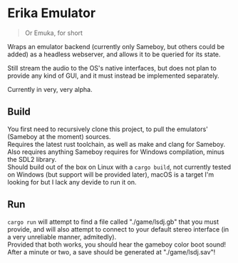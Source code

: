 # Erika Emulator
> Or Emuka, for short

Wraps an emulator backend (currently only Sameboy, but others could be added) as a headless webserver, and allows it to be queried for its state.

Still stream the audio to the OS's native interfaces, but does not plan to provide any kind of GUI, and it must instead be implemented separately.

Currently in very, very alpha.

## Build

You first need to recursively clone this project, to pull the emulators' (Sameboy at the moment) sources.  
Requires the latest rust toolchain, as well as make and clang for Sameboy. Also requires anything Sameboy requires for Windows compilation, minus the SDL2 library.  
Should build out of the box on Linux with a `cargo build`, not currently tested on Windows (but support will be provided later), macOS is a target I'm looking for but I lack any devide to run it on.  

## Run

`cargo run` will attempt to find a file called "./game/lsdj.gb" that you must provide, and will also attempt to connect to your default stereo interface (in a very unreliable manner, admitedly).  
Provided that both works, you should hear the gameboy color boot sound!
After a minute or two, a save should be generated at "./game/lsdj.sav"!
